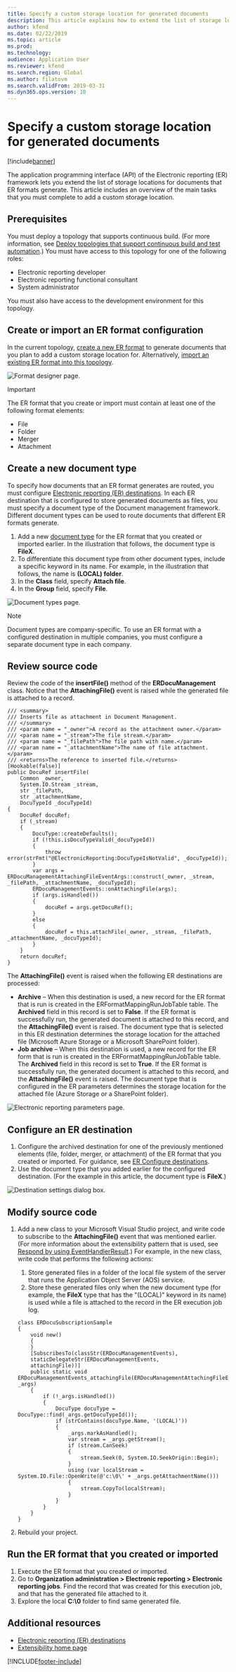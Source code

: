 ```yaml
---
title: Specify a custom storage location for generated documents
description: This article explains how to extend the list of storage locations for documents that Electronic reporting (ER) formats generate.
author: kfend
ms.date: 02/22/2019
ms.topic: article
ms.prod: 
ms.technology: 
audience: Application User
ms.reviewer: kfend
ms.search.region: Global
ms.author: filatovm
ms.search.validFrom: 2019-03-31
ms.dyn365.ops.version: 10
---
```


# Specify a custom storage location for generated documents

[!include[banner](../includes/banner.md)]

The application programming interface (API) of the Electronic reporting (ER) framework lets you extend the list of storage locations for documents that ER formats generate. This article includes an overview of the main tasks that you must complete to add a custom storage location.

## Prerequisites

You must deploy a topology that supports continuous build. (For more information, see [Deploy topologies that support continuous build and test automation](/dynamics365/unified-operations/dev-itpro/perf-test/continuous-build-test-automation).) You must have access to this topology for one of the following roles:

- Electronic reporting developer
- Electronic reporting functional consultant
- System administrator

You must also have access to the development environment for this topology.

## Create or import an ER format configuration

In the current topology, [create a new ER format](tasks/er-format-configuration-2016-11.md) to generate documents that you plan to add a custom storage location for. Alternatively, [import an existing ER format into this topology](general-electronic-reporting-manage-configuration-lifecycle.md).

![Format designer page.](media/er-extend-file-storages-format.png)

> [!IMPORTANT]
> The ER format that you create or import must contain at least one of the following format elements:
>
> - File
> - Folder
> - Merger
> - Attachment

## Create a new document type

To specify how documents that an ER format generates are routed, you must configure [Electronic reporting (ER) destinations](electronic-reporting-destinations.md). In each ER destination that is configured to store generated documents as files, you must specify a document type of the Document management framework. Different document types can be used to route documents that different ER formats generate.

1. Add a new [document type](../../fin-ops/organization-administration/configure-document-management.md) for the ER format that you created or imported earlier. In the illustration that follows, the document type is **FileX**.
2. To differentiate this document type from other document types, include a specific keyword in its name. For example, in the illustration that follows, the name is **(LOCAL) folder**.
3. In the **Class** field, specify **Attach file**.
4. In the **Group** field, specify **File**.

![Document types page.](media/er-extend-file-storages-document-type.png)

> [!NOTE]
> Document types are company-specific. To use an ER format with a configured destination in multiple companies, you must configure a separate document type in each company.

## Review source code

Review the code of the **insertFile()** method of the **ERDocuManagement** class. Notice that the **AttachingFile()** event is raised while the generated file is attached to a record.


```xpp
/// <summary>
/// Inserts file as attachment in Document Management.
/// </summary>
/// <param name = "_owner">A record as the attachment owner.</param>
/// <param name = "_stream">The file stream.</param>
/// <param name = "_filePath">The file path with name.</param>
/// <param name = "_attachmentName">The name of file attachment.</param>
/// <returns>The reference to inserted file.</returns>
[Hookable(false)]
public DocuRef insertFile(
    Common _owner, 
    System.IO.Stream _stream, 
    str _filePath, 
    str _attachmentName, 
    DocuTypeId _docuTypeId)
{
    DocuRef docuRef;
    if (_stream)
    {
        DocuType::createDefaults();
        if (!this.isDocuTypeValid(_docuTypeId))
        {
            throw error(strFmt("@ElectronicReporting:DocuTypeIsNotValid", _docuTypeId));
        }
        var args = ERDocuManagementAttachingFileEventArgs::construct(_owner, _stream, _filePath, _attachmentName, _docuTypeId);
        ERDocuManagementEvents::onAttachingFile(args);
        if (args.isHandled())
        {
            docuRef = args.getDocuRef();
        }
        else
        {
            docuRef = this.attachFile(_owner, _stream, _filePath, _attachmentName, _docuTypeId);
        }
    }
    return docuRef;
}
```

The **AttachingFile()** event is raised when the following ER destinations are processed:

- **Archive** – When this destination is used, a new record for the ER format that is run is created in the ERFormatMappingRunJobTable table. The **Archived** field in this record is set to **False**. If the ER format is successfully run, the generated document is attached to this record, and the **AttachingFile()** event is raised. The document type that is selected in this ER destination determines the storage location for the attached file (Microsoft Azure Storage or a Microsoft SharePoint folder).
- **Job archive** – When this destination is used, a new record for the ER form that is run is created in the ERFormatMappingRunJobTable table. The **Archived** field in this record is set to **True**. If the ER format is successfully run, the generated document is attached to this record, and the **AttachingFile()** event is raised. The document type that is configured in the ER parameters determines the storage location for the attached file (Azure Storage or a SharePoint folder).

![Electronic reporting parameters page.](media/er-extend-file-storages-parameters.png)

## Configure an ER destination

1. Configure the archived destination for one of the previously mentioned elements (file, folder, merger, or attachment) of the ER format that you created or imported. For guidance, see [ER Configure destinations](/dynamics365/unified-operations/dev-itpro/analytics/tasks/er-destinations-2016-11).
2. Use the document type that you added earlier for the configured destination. (For the example in this article, the document type is **FileX**.)

![Destination settings dialog box.](media/er-extend-file-storages-destination.png)

## Modify source code

1. Add a new class to your Microsoft Visual Studio project, and write code to subscribe to the **AttachingFile()** event that was mentioned earlier. (For more information about the extensibility pattern that is used, see [Respond by using EventHandlerResult](/dynamics365/unified-operations/dev-itpro/extensibility/respond-event-handler-result).) For example, in the new class, write code that performs the following actions:

    1. Store generated files in a folder of the local file system of the server that runs the Application Object Server (AOS) service.
    2. Store these generated files only when the new document type (for example, the **FileX** type that has the "(LOCAL)" keyword in its name) is used while a file is attached to the record in the ER execution job log.

    ```xpp
    class ERDocuSubscriptionSample
    {
        void new()
        {
        }
        [SubscribesTo(classStr(ERDocuManagementEvents), 
        staticDelegateStr(ERDocuManagementEvents, 
        attachingFile))]
        public static void ERDocuManagementEvents_attachingFile(ERDocuManagementAttachingFileEventArgs _args)
        {
            if (!_args.isHandled())
            {
                DocuType docuType = DocuType::find(_args.getDocuTypeId());
                if (strContains(docuType.Name, '(LOCAL)'))
                {
                    _args.markAsHandled();
                    var stream = _args.getStream();
                    if (stream.CanSeek)
                    {
                        stream.Seek(0, System.IO.SeekOrigin::Begin);
                    }
                    using (var localStream = System.IO.File::OpenWrite(@'c:\0\' + _args.getAttachmentName()))
                    {
                        stream.CopyTo(localStream);
                    }
                }
            }
        }
    }
    ```

2. Rebuild your project.

## Run the ER format that you created or imported

1. Execute the ER format that you created or imported.
2. Go to **Organization administration \> Electronic reporting \> Electronic reporting jobs**. Find the record that was created for this execution job, and that has the generated file attached to it.
3. Explore the local **C:\\0** folder to find same generated file.

## Additional resources

- [Electronic reporting (ER) destinations](electronic-reporting-destinations.md)
- [Extensibility home page](../extensibility/extensibility-home-page.md)


[!INCLUDE[footer-include](../../../includes/footer-banner.md)]
